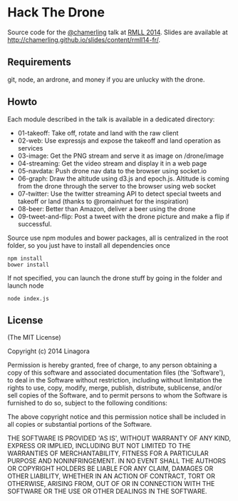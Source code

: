 # Hack The Drone

Source code for the [@chamerling](http://chamerling.github.io) talk at [RMLL 2014](https://2014.rmll.info/conference278).
Slides are available at http://chamerling.github.io/slides/content/rmll14-fr/.

## Requirements

git, node, an ardrone, and money if you are unlucky with the drone.

## Howto

Each module described in the talk is available in a dedicated directory:

- 01-takeoff: Take off, rotate and land with the raw client
- 02-web: Use expressjs and expose the takeoff and land operation as services 
- 03-image: Get the PNG stream and serve it as image on /drone/image  
- 04-streaming: Get the video stream and display it in a web page
- 05-navdata: Push drone nav data to the browser using socket.io
- 06-graph: Draw the altitude using d3.js and epoch.js. Altitude is coming from the drone through the server to the browser using web socket
- 07-twitter: Use the twitter streaming API to detect special tweets and takeoff or land (thanks to @romainhuet for the inspiration)
- 08-beer: Better than Amazon, deliver a beer using the drone
- 09-tweet-and-flip: Post a tweet with the drone picture and make a flip if successful.

Source use npm modules and bower packages, all is centralized in the root folder, so you just have to install all dependencies once

    npm install
    bower install

If not specified, you can launch the drone stuff by going in the folder and launch node

    node index.js

## License

(The MIT License)

Copyright (c) 2014 Linagora

Permission is hereby granted, free of charge, to any person obtaining a copy of this software and associated documentation files (the 'Software'), to deal in the Software without restriction, including without limitation the rights to use, copy, modify, merge, publish, distribute, sublicense, and/or sell copies of the Software, and to permit persons to whom the Software is furnished to do so, subject to the following conditions:

The above copyright notice and this permission notice shall be included in all copies or substantial portions of the Software.

THE SOFTWARE IS PROVIDED 'AS IS', WITHOUT WARRANTY OF ANY KIND, EXPRESS OR IMPLIED, INCLUDING BUT NOT LIMITED TO THE WARRANTIES OF MERCHANTABILITY, FITNESS FOR A PARTICULAR PURPOSE AND NONINFRINGEMENT. IN NO EVENT SHALL THE AUTHORS OR COPYRIGHT HOLDERS BE LIABLE FOR ANY CLAIM, DAMAGES OR OTHER LIABILITY, WHETHER IN AN ACTION OF CONTRACT, TORT OR OTHERWISE, ARISING FROM, OUT OF OR IN CONNECTION WITH THE SOFTWARE OR THE USE OR OTHER DEALINGS IN THE SOFTWARE.